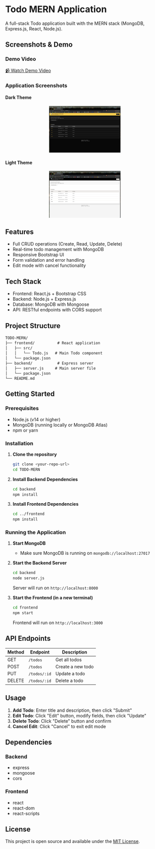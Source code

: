 # Todo MERN Application

A full-stack Todo application built with the MERN stack (MongoDB, Express.js, React, Node.js).

## Screenshots & Demo

### Demo Video
[📹 Watch Demo Video](https://drive.google.com/file/d/1VXkRQlkTgNsguHIJTLSR2ieuelFNrEVN/view?usp=sharing)

### Application Screenshots

#### Dark Theme

<div align="center">
  <img src="https://raw.githubusercontent.com/subu0106/Stock-Market-Dashboard/main/assets/DT-1.png" alt="Dark Theme View 1" width="45%">
</div>

####  Light Theme

<div align="center">
  <img src="https://raw.githubusercontent.com/subu0106/Stock-Market-Dashboard/main/assets/LT-1.png" alt="Light Theme View 1" width="45%">
</div>

## Features

- Full CRUD operations (Create, Read, Update, Delete)
- Real-time todo management with MongoDB
- Responsive Bootstrap UI
- Form validation and error handling
- Edit mode with cancel functionality

## Tech Stack

- Frontend: React.js + Bootstrap CSS
- Backend: Node.js + Express.js
- Database: MongoDB with Mongoose
- API: RESTful endpoints with CORS support

## Project Structure

```
TODO-MERN/
├── frontend/          # React application
│   ├── src/
│   │   └── Todo.js   # Main Todo component
│   └── package.json
├── backend/           # Express server
│   ├── server.js     # Main server file
│   └── package.json
└── README.md
```

## Getting Started

### Prerequisites

- Node.js (v14 or higher)
- MongoDB (running locally or MongoDB Atlas)
- npm or yarn

### Installation

1. **Clone the repository**
   ```bash
   git clone <your-repo-url>
   cd TODO-MERN
   ```

2. **Install Backend Dependencies**
   ```bash
   cd backend
   npm install
   ```

3. **Install Frontend Dependencies**
   ```bash
   cd ../frontend
   npm install
   ```

### Running the Application

1. **Start MongoDB**
   - Make sure MongoDB is running on `mongodb://localhost:27017`

2. **Start the Backend Server**
   ```bash
   cd backend
   node server.js
   ```
   Server will run on `http://localhost:8000`

3. **Start the Frontend (in a new terminal)**
   ```bash
   cd frontend
   npm start
   ```
   Frontend will run on `http://localhost:3000`

## API Endpoints

| Method | Endpoint | Description |
|--------|----------|-------------|
| GET    | `/todos` | Get all todos |
| POST   | `/todos` | Create a new todo |
| PUT    | `/todos/:id` | Update a todo |
| DELETE | `/todos/:id` | Delete a todo |

## Usage

1. **Add Todo**: Enter title and description, then click "Submit"
2. **Edit Todo**: Click "Edit" button, modify fields, then click "Update"
3. **Delete Todo**: Click "Delete" button and confirm
4. **Cancel Edit**: Click "Cancel" to exit edit mode

## Dependencies

### Backend
- express
- mongoose
- cors

### Frontend
- react
- react-dom
- react-scripts


## License

This project is open source and available under the [MIT License](LICENSE).
